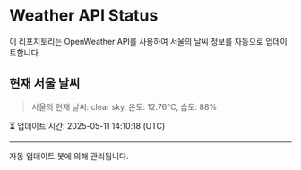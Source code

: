 
# Weather API Status

이 리포지토리는 OpenWeather API를 사용하여 서울의 날씨 정보를 자동으로 업데이트합니다.

## 현재 서울 날씨
> 서울의 현재 날씨: clear sky, 온도: 12.76°C, 습도: 88%

⏳ 업데이트 시간: 2025-05-11 14:10:18 (UTC)

---
자동 업데이트 봇에 의해 관리됩니다.
